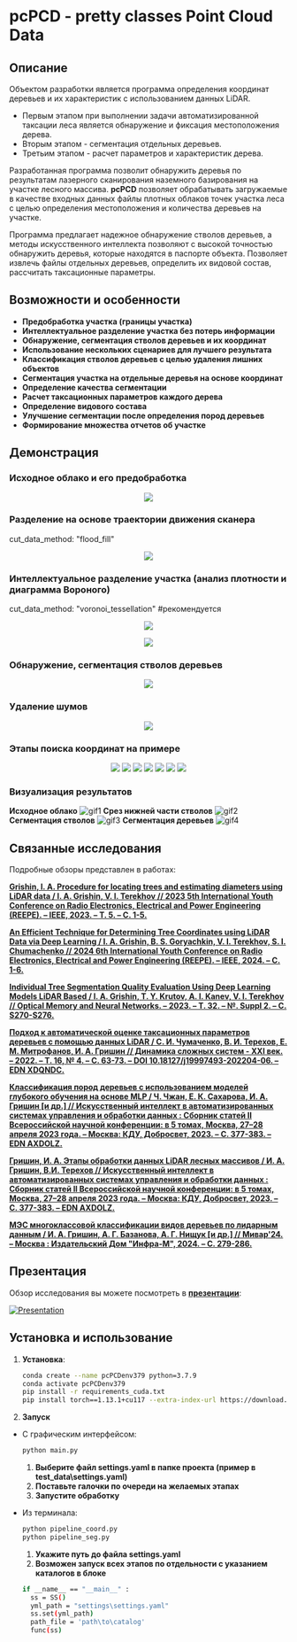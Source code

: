 # pcPCD - pretty classes Point Cloud Data

## Описание
Объектом разработки является программа определения координат деревьев и их характеристик с использованием данных LiDAR. 

- Первым этапом при выполнении задачи автоматизированной таксации леса является обнаружение и фиксация местоположения дерева. 
- Вторым этапом - сегментация отдельных деревьев.
- Третьим этапом - расчет параметров и характеристик дерева.

Разработанная программа позволит обнаружить деревья по результатам лазерного сканирования наземного базирования на 
участке лесного массива. **pcPCD** позволяет обрабатывать загружаемые в качестве входных данных 
файлы плотных облаков точек участка леса с целью определения местоположения и количества деревьев на участке. 

Программа предлагает надежное обнаружение стволов деревьев, а методы искусственного интеллекта позволяют с высокой 
точностью обнаружить деревья, которые находятся в паспорте объекта. Позволяет извлечь файлы отдельных деревьев, 
определить их видовой состав, рассчитать таксационные параметры.

## Возможности и особенности
- **Предобработка участка (границы участка)**
- **Интеллектуальное разделение участка без потерь информации**
- **Обнаружение, сегментация стволов деревьев и их координат**
- **Использование нескольких сценариев для лучшего результата**
- **Классификация стволов деревьев с целью удаления лишних объектов**
- **Сегментация участка на отдельные деревья на основе координат**
- **Определение качества сегментации**
- **Расчет таксационных параметров каждого дерева**
- **Определение видового состава**
- **Улучшение сегментации после определения пород деревьев**
- **Формирование множества отчетов об участке**


## Демонстрация
### Исходное облако и его предобработка
<p align="center">
  <img src="about\image7.png">
</p>

### Разделение на основе траектории движения сканера
cut_data_method: "flood_fill"
<p align="center">
  <img src="about\image9.png">
</p>

### Интеллектуальное разделение участка (анализ плотности и диаграмма Вороного)
cut_data_method: "voronoi_tessellation" #рекомендуется
<p align="center">
  <img src="about\image12.png">
</p>

<p align="center">
  <img src="about\image15.png">
</p>

### Обнаружение, сегментация стволов деревьев
<p align="center">
  <img src="about\image18.png">
</p>

### Удаление шумов
<p align="center">
  <img src="about\image20.png">
</p>

### Этапы поиска координат на примере
<p align="center">
   <img src="about\1.png">
   <img src="about\2.png">
   <img src="about\3.png">
   <img src="about\4.png">
   <img src="about\5.png">
   <img src="about\6.png">
   <img src="about\7.png">
</p>

### Визуализация результатов 
**Исходное облако**
![gif1](about/image66_1.gif)
**Срез нижней части стволов**
![gif2](about/image66_3.gif)
**Сегментация стволов**
![gif3](about/image66_4.gif)
**Сегментация деревьев**
![gif4](about/image66_2.gif)
## Связанные исследования
Подробные обзоры представлен в работах:

**[Grishin, I. A. Procedure for locating trees and estimating diameters using LiDAR data / I. A. Grishin, V. I. Terekhov // 2023 5th International Youth Conference on Radio Electronics, Electrical and Power Engineering (REEPE). – IEEE, 2023. – Т. 5. – С. 1-5.](https://ieeexplore.ieee.org/document/10086843)**

**[An Efficient Technique for Determining Tree Coordinates using LiDAR Data via Deep Learning / I. A. Grishin, B. S. Goryachkin, V. I. Terekhov,  S. I. Chumachenko // 2024 6th International Youth Conference on Radio Electronics, Electrical and Power Engineering (REEPE). – IEEE, 2024. – С. 1-6.](https://ieeexplore.ieee.org/abstract/document/10479853)**

**[Individual Tree Segmentation Quality Evaluation Using Deep Learning Models LiDAR Based / I. A. Grishin, T. Y. Krutov, A. I. Kanev, V. I. Terekhov // Optical Memory and Neural Networks. – 2023. – Т. 32. – №. Suppl 2. – С. S270-S276.](https://link.springer.com/article/10.3103/S1060992X23060061)**

**[Подход к автоматической оценке таксационных параметров деревьев с помощью данных LiDAR / С. И. Чумаченко, В. И. Терехов, Е. М. Митрофанов, И. А. Гришин // Динамика сложных систем - XXI век. – 2022. – Т. 16, № 4. – С. 63-73. – DOI 10.18127/j19997493-202204-06. – EDN XDQNDC.](https://www.elibrary.ru/item.asp?id=49989358)**

**[Классификация пород деревьев с использованием моделей глубокого обучения на основе MLP / Ч. Чжан, Е. К. Сахарова, И. А. Гришин [и др.] // Искусственный интеллект в автоматизированных системах управления и обработки данных : Сборник статей II Всероссийской научной конференции: в 5 томах, Москва, 27–28 апреля 2023 года. – Москва: КДУ, Добросвет, 2023. – С. 377-383. – EDN AXDOLZ.](https://www.elibrary.ru/item.asp?id=60234479)**

**[Гришин, И. А. Этапы обработки данных LiDAR лесных массивов /  И. А. Гришин, В.И. Терехов // Искусственный интеллект в автоматизированных системах управления и обработки данных : Сборник статей II Всероссийской научной конференции: в 5 томах, Москва, 27–28 апреля 2023 года. – Москва: КДУ, Добросвет, 2023. – С. 377-383. – EDN AXDOLZ.](https://bookonlime.ru/product-pdf/iiasu23-iskusstvennyy-intellekt-v-avtomatizirovannyh-sistemah-upravleniya-i-obrabotki-1)**

**[МЭС многоклассовой классификации видов деревьев по лидарным данным / И. А. Гришин, А. Г. Базанова, А. Г. Нищук [и др.] // Мивар'24. – Москва : Издательский Дом "Инфра-М", 2024. – С. 279-286.](https://znanium.ru/read?id=448902&pagenum=279)**



## Презентация
Обзор исследования вы можете посмотреть в **[презентации](about/Presentation.pdf)**:

[![Presentation](about/pres.png)](about/Presentation.pdf)

## Установка и использование

1. **Установка**:
    ```bash
   conda create --name pcPCDenv379 python=3.7.9
   conda activate pcPCDenv379
   pip install -r requirements_cuda.txt
   pip install torch==1.13.1+cu117 --extra-index-url https://download.pytorch.org/whl/cu117
    ```
2. **Запуск**
- С графическим интерфейсом:
    ```bash
    python main.py
    ```
  1. **Выберите файл settings.yaml в папке проекта (пример в test_data\settings.yaml)**
  2. **Поставьте галочки по очереди на желаемых этапах**
  3. **Запустите обработку**

- Из терминала:
  ```bash
  python pipeline_coord.py
  python pipeline_seg.py
   ```
  1. **Укажите путь до файла settings.yaml**
  2. **Возможен запуск всех этапов по отдельности с указанием каталогов в блоке**
  ```bash
  if __name__ == "__main__" :
    ss = SS()
    yml_path = "settings\settings.yaml"
    ss.set(yml_path)
    path_file = 'path\to\catalog'
    func(ss)
   ```

